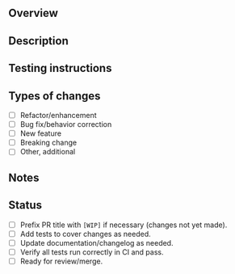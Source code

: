 <!-- Pull request template for Kosu projects. Modify as needed. -->
<!-- Delete any sub-sections not used rather than leaving them empty. -->

## Overview

<!-- Provide a brief (1-3 sentence) summary of the PR and it's purpose. May include plans if a [WIP]. -->

## Description

<!-- Describe in detail what changes you plan to make in this section and sub-sections. -->

## Testing instructions

<!-- If the PR changes how tests should be run, describe here. -->

## Types of changes

<!-- Check one of the boxes below, and add additional information as necessary. -->

-   [ ] Refactor/enhancement <!-- Non-breaking (patch bump). -->
-   [ ] Bug fix/behavior correction <!-- Non-breaking (patch bump). -->
-   [ ] New feature <!-- Non-breaking (minor bump), unless also specified as breaking. -->
-   [ ] Breaking change <!-- Feature or bug fix that changes behavior and requires a major version bump. -->
-   [ ] Other, additional <!-- Describe below/above. -->

## Notes

<!-- Include any additional comments, links, questions, or discussion items here. -->

## Status

<!-- Check any boxes that are already complete upon creation of the PR, and update whenever necessary. -->
<!-- Make sure to check the "Ready for review" box when you are signing off on your changes for merge! -->

-   [ ] Prefix PR title with `[WIP]` if necessary (changes not yet made).
-   [ ] Add tests to cover changes as needed.
-   [ ] Update documentation/changelog as needed.
-   [ ] Verify all tests run correctly in CI and pass.
-   [ ] Ready for review/merge.
